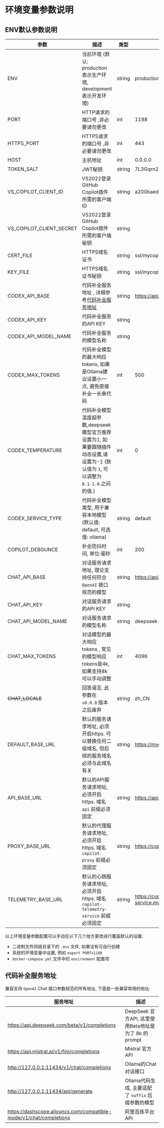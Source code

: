 # 环境变量参数说明

## ENV默认参数说明

| 参数                       | 描述                                                                                   | 类型     | 默认值                                             |
|--------------------------|--------------------------------------------------------------------------------------|--------|-------------------------------------------------|
| ENV                      | 当前环境 (默认: production 表示生产环境, development 表示开发环境)                                     | string | production                                      |
| PORT                     | HTTP请求的端口号 ,非必要请勿更改                                                                  | int    | 1188                                            |
| HTTPS_PORT               | HTTPS请求的端口号 ,非必要请勿更改                                                                 | int    | 443                                             |
| HOST                     | 主机地址                                                                                 | int    | 0.0.0.0                                         |
| TOKEN_SALT               | JWT秘钥                                                                                | string | 7L3Gqrn24TUWzLwG                                |
| VS_COPILOT_CLIENT_ID     | VS2022登录GitHub Copilot插件所需的客户端ID                                                     | string | a200baed193bb2088a6e                            |
| VS_COPILOT_CLIENT_SECRET | VS2022登录GitHub Copilot插件所需的客户端秘钥                                                     | string |                                                 |
| CERT_FILE                | HTTPS域名证书                                                                            | string | ssl/mycopilot.crt                               |
| KEY_FILE                 | HTTPS域名证书秘钥                                                                          | string | ssl/mycopilot.key                               |
| CODEX_API_BASE           | 代码补全服务地址 , 详细参考[代码补全服务地址](#代码补全服务地址)                                                 | string | https://api.deepseek.com/beta/v1/completions    |
| CODEX_API_KEY            | 代码补全服务的API KEY                                                                       | string |                                                 |
| CODEX_API_MODEL_NAME     | 代码补全服务的模型名称                                                                          | string |                                                 |
| CODEX_MAX_TOKENS         | 代码补全模型的最大响应tokens, 如果是Ollama建议设置小一点, 避免直接补全一长串代码                                     | int    | 500                                             |
| CODEX_TEMPERATURE        | 代码补全模型温度超参数,deepseek模型官方推荐设置为1, 如果要跟随插件动态设置,请设置为-1 (默认值为 `1`, 可以调整为 `0.1-1.0` 之间的值.) | int    | 0                                               |
| CODEX_SERVICE_TYPE       | 代码补全模型类型, 用于兼容本地模型 (默认值: default, 可选值: ollama)                                       | string | default                                         |
| COPILOT_DEBOUNCE         | 补全防抖时间, 单位:毫秒                                                                        | int    | 200                                             |
| CHAT_API_BASE            | 对话服务请求地址, 理论支持任何符合 `OpenAI` 接口规范的模型                                                  | string | https://api.deepseek.com/v1/chat/completions    |
| CHAT_API_KEY             | 对话服务请求的API KEY                                                                       | string |                                                 |
| CHAT_API_MODEL_NAME      | 对话服务请求的模型名称                                                                          | string | deepseek-chat                                   |
| CHAT_MAX_TOKENS          | 对话模型的最大响应tokens , 常见的模型响应tokens是4k, 如果支持8k可以手动调整                                     | int    | 4096                                            |
| ~~CHAT_LOCALE~~          | 回答语言, 此参数在 `v0.0.8` 版本之后废弃                                                           | string | zh_CN                                           |
| DEFAULT_BASE_URL         | 默认的服务请求地址, 必须开启https. 可以替换任何二级域名, 但后续的服务域名必须与此域名有关                                   | string | https://mycopilot.com                           |
| API_BASE_URL             | 默认的API服务请求地址, 必须开启https.  域名 `api` 前缀必须固定                                            | string | https://api.mycopilot.com                       |
| PROXY_BASE_URL           | 默认的代理服务请求地址, 必须开启https.  域名 `copilot-proxy` 前缀必须固定                                   | string | https://copilot-proxy.mycopilot.com             |
| TELEMETRY_BASE_URL       | 默认的心跳服务请求地址, 必须开启https.  域名 `copilot-telemetry-service` 前缀必须固定                       | string | https://copilot-telemetry-service.mycopilot.com |

以上环境变量参数配置可以手动在以下几个地方更改进行覆盖默认的设置:

- 二进制文件同级目录下的 `.env` 文件, 如果没有可自行创建
- 系统的环境变量中设置, 例如 `export PORT=1188`
- `docker-compose.yml` 文件中的 `environment` 配置项

## 代码补全服务地址

兼容支持 `OpenAI` Chat 接口参数规范的所有地址, 下面是一些兼容常用的地址:

| 服务地址                                                               | 描述                                       |
|--------------------------------------------------------------------|------------------------------------------|
| https://api.deepseek.com/beta/v1/completions                       | DeepSeek 官方API, 这里使用Beta地址是为了 8k 的prompt |
| https://api.mistral.ai/v1/fim/completions                          | Mistral 官方API                            |
| http://127.0.0.1:11434/v1/chat/completions                         | Ollama的Chat对话接口                          |
| http://127.0.0.1:11434/api/generate                                | Ollama代码生成, 主要适配了 `suffix` 后缀参数的模型       |
| https://dashscope.aliyuncs.com/compatible-mode/v1/chat/completions | 阿里百炼平台API                                |